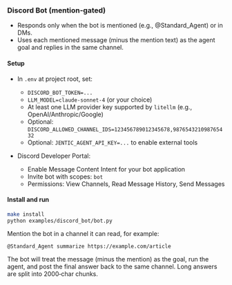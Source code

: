### Discord Bot (mention-gated)

- Responds only when the bot is mentioned (e.g., @Standard_Agent) or in DMs.
- Uses each mentioned message (minus the mention text) as the agent goal and replies in the same channel.

#### Setup
- In `.env` at project root, set:
  - `DISCORD_BOT_TOKEN=...`
  - `LLM_MODEL=claude-sonnet-4` (or your choice)
  - At least one LLM provider key supported by `litellm` (e.g., OpenAI/Anthropic/Google)
  - Optional: `DISCORD_ALLOWED_CHANNEL_IDS=123456789012345678,987654321098765432`
  - Optional: `JENTIC_AGENT_API_KEY=...` to enable external tools

- Discord Developer Portal:
  - Enable Message Content Intent for your bot application
  - Invite bot with scopes: `bot`
  - Permissions: View Channels, Read Message History, Send Messages

#### Install and run
```bash
make install
python examples/discord_bot/bot.py
```

Mention the bot in a channel it can read, for example:
```
@Standard_Agent summarize https://example.com/article
```

The bot will treat the message (minus the mention) as the goal, run the agent, and post the final answer back to the same channel. Long answers are split into 2000‑char chunks.



